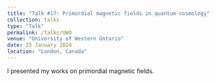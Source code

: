 ```yaml
---
title: "Talk #17: Primordial magnetic fields in quantum cosmology"
collection: talks
type: "Talk"
permalink: /talks/UWO
venue: "University of Western Ontario"
date: 25 January 2024
location: "London, Canada"
---
```


<style>
body {
text-align: justify}
</style>


I presented my works on primordial magnetic fields.

